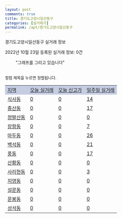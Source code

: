 ```yaml
---
layout: post
comments: true
title: 경기도고양시일산동구
categories: [실거래가]
permalink: /apt/경기도고양시일산동구
---
```


경기도고양시일산동구 실거래 정보

2022년 10월 23일 등록된 실거래 정보: 0건

<!--<script async src="https://pagead2.googlesyndication.com/pagead/js/adsbygoogle.js?client=ca-pub-3485438051770037"
 crossorigin="anonymous"></script>-->

<script type="text/javascript">
  google.charts.load('current', {'packages':['corechart']});
  google.charts.setOnLoadCallback(drawChart);

  function drawChart() {
    var data = google.visualization.arrayToDataTable([['거래일', '매매', '전월세', '전매'], ['21-01', 3, 5, 0], ['21-02', 0, 2, 0], ['21-03', 0, 4, 0], ['21-04', 0, 2, 0], ['21-05', 0, 1, 0], ['21-06', 0, 4, 0], ['21-07', 0, 41, 0], ['21-08', 104, 125, 0], ['21-09', 5, 18, 0], ['21-10', 28, 96, 0], ['21-11', 91, 426, 1], ['21-12', 88, 502, 2], ['22-01', 71, 451, 3], ['22-02', 76, 483, 2], ['22-03', 137, 396, 4], ['22-04', 174, 423, 4], ['22-05', 150, 420, 3], ['22-06', 72, 397, 2], ['22-07', 46, 434, 0], ['22-08', 47, 469, 0], ['22-09', 29, 411, 0], ['22-10', 10, 196, 0]]);

    var options = {
      title: '최근 1년간 유형별 거래량 추이',
      legend: { position: 'bottom' }
    };

    setTimeout(function() {
        var chart = new google.visualization.LineChart(document.getElementById('columnchart_material'));
        chart.draw(data, (options));
        document.getElementById('loading').style.display = 'none';
        var dayLabel = (new Date()).getDay();
        if (dayLabel < 2) {
            sorttable.innerSortFunction.apply(document.getElementById('week'), []);
            sorttable.innerSortFunction.apply(document.getElementById('week'), []);        
        }
        else {
            sorttable.innerSortFunction.apply(document.getElementById('today'), []);
            sorttable.innerSortFunction.apply(document.getElementById('today'), []);
        }
    }, 200);

  }
</script>

<div id="loading" style="z-index:20; display: block; margin-left: 35px">"그래프를 그리고 있습니다"</div>
<div id="columnchart_material" style="width: 95%; margin-left: -35px; display: block"></div>
<!--<div style="width: 95%; margin-left: -35px; display: block">
      <script async src="https://pagead2.googlesyndication.com/pagead/js/adsbygoogle.js?client=ca-pub-3485438051770037"
          crossorigin="anonymous"></script>
      <ins class="adsbygoogle"
          style="display:block"
          data-ad-format="fluid"
          data-ad-layout-key="-fb+5w+4e-db+86"
          data-ad-client="ca-pub-3485438051770037"
          data-ad-slot="1827090281"></ins>
      <script>
          (adsbygoogle = window.adsbygoogle || []).push({});
      </script>
</div>-->
<br>

<font size='small' style='font-size: small;'>컬럼 제목을 누르면 정렬됩니다.</font>
<table class="sortable">
  <tr style='background-color: rgba(114, 132, 186,0.4);'>
    <td id="region"><a href="#">지역</a></td>
    <td id="today"><a href="#">오늘 실거래</a></td>
    <td id="today_new"><a href="#">오늘 신고가</a></td>
    <td id="week"><a href="#">일주일 실거래</a></td>
  </tr>

  
  <tr class="item">
    <td><a href="경기도고양시일산동구식사동">식사동</a></td>
    <td><a href="경기도고양시일산동구식사동">0</a></td>
    <td><a href="경기도고양시일산동구식사동">0</a></td>
    <td><a href="경기도고양시일산동구식사동">14</a></td>
  </tr>
    

  <tr class="item">
    <td><a href="경기도고양시일산동구중산동">중산동</a></td>
    <td><a href="경기도고양시일산동구중산동">0</a></td>
    <td><a href="경기도고양시일산동구중산동">0</a></td>
    <td><a href="경기도고양시일산동구중산동">17</a></td>
  </tr>
    

  <tr class="item">
    <td><a href="경기도고양시일산동구정발산동">정발산동</a></td>
    <td><a href="경기도고양시일산동구정발산동">0</a></td>
    <td><a href="경기도고양시일산동구정발산동">0</a></td>
    <td><a href="경기도고양시일산동구정발산동">0</a></td>
  </tr>
    

  <tr class="item">
    <td><a href="경기도고양시일산동구장항동">장항동</a></td>
    <td><a href="경기도고양시일산동구장항동">0</a></td>
    <td><a href="경기도고양시일산동구장항동">0</a></td>
    <td><a href="경기도고양시일산동구장항동">7</a></td>
  </tr>
    

  <tr class="item">
    <td><a href="경기도고양시일산동구마두동">마두동</a></td>
    <td><a href="경기도고양시일산동구마두동">0</a></td>
    <td><a href="경기도고양시일산동구마두동">0</a></td>
    <td><a href="경기도고양시일산동구마두동">26</a></td>
  </tr>
    

  <tr class="item">
    <td><a href="경기도고양시일산동구백석동">백석동</a></td>
    <td><a href="경기도고양시일산동구백석동">0</a></td>
    <td><a href="경기도고양시일산동구백석동">0</a></td>
    <td><a href="경기도고양시일산동구백석동">21</a></td>
  </tr>
    

  <tr class="item">
    <td><a href="경기도고양시일산동구풍동">풍동</a></td>
    <td><a href="경기도고양시일산동구풍동">0</a></td>
    <td><a href="경기도고양시일산동구풍동">0</a></td>
    <td><a href="경기도고양시일산동구풍동">17</a></td>
  </tr>
    

  <tr class="item">
    <td><a href="경기도고양시일산동구산황동">산황동</a></td>
    <td><a href="경기도고양시일산동구산황동">0</a></td>
    <td><a href="경기도고양시일산동구산황동">0</a></td>
    <td><a href="경기도고양시일산동구산황동">0</a></td>
  </tr>
    

  <tr class="item">
    <td><a href="경기도고양시일산동구사리현동">사리현동</a></td>
    <td><a href="경기도고양시일산동구사리현동">0</a></td>
    <td><a href="경기도고양시일산동구사리현동">0</a></td>
    <td><a href="경기도고양시일산동구사리현동">3</a></td>
  </tr>
    

  <tr class="item">
    <td><a href="경기도고양시일산동구지영동">지영동</a></td>
    <td><a href="경기도고양시일산동구지영동">0</a></td>
    <td><a href="경기도고양시일산동구지영동">0</a></td>
    <td><a href="경기도고양시일산동구지영동">0</a></td>
  </tr>
    

  <tr class="item">
    <td><a href="경기도고양시일산동구설문동">설문동</a></td>
    <td><a href="경기도고양시일산동구설문동">0</a></td>
    <td><a href="경기도고양시일산동구설문동">0</a></td>
    <td><a href="경기도고양시일산동구설문동">0</a></td>
  </tr>
    

  <tr class="item">
    <td><a href="경기도고양시일산동구문봉동">문봉동</a></td>
    <td><a href="경기도고양시일산동구문봉동">0</a></td>
    <td><a href="경기도고양시일산동구문봉동">0</a></td>
    <td><a href="경기도고양시일산동구문봉동">0</a></td>
  </tr>
    

  <tr class="item">
    <td><a href="경기도고양시일산동구성석동">성석동</a></td>
    <td><a href="경기도고양시일산동구성석동">0</a></td>
    <td><a href="경기도고양시일산동구성석동">0</a></td>
    <td><a href="경기도고양시일산동구성석동">0</a></td>
  </tr>
    


</table>


    